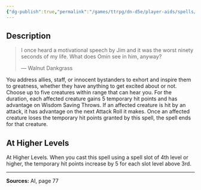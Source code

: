 ```yaml
---
{"dg-publish":true,"permalink":"/games/ttrpg/dn-d5e/player-aids/spells/level-3/motivational-speech/","tags":["TTRPG/DND/5e","verbal","Spell"],"noteIcon":""}
---
```



## Description
> I once heard a motivational speech by Jim and it was the worst ninety seconds of my life.
> What does Omin see in him, anyway?
> 
> &mdash; Walnut Dankgrass

You address allies, staff, or innocent bystanders to exhort and inspire them to greatness, whether they have anything to get excited about or not.
Choose up to five creatures within range that can hear you.
For the duration, each affected creature gains 5 temporary hit points and has advantage on Wisdom Saving Throws.
If an affected creature is hit by an attack, it has advantage on the next Attack Roll it makes.
Once an affected creature loses the temporary hit points granted by this spell, the spell ends for that creature.

## At Higher Levels
At Higher Levels.
When you cast this spell using a spell slot of 4th level or higher, the temporary hit points increase by 5 for each slot level above 3rd.

---

**Sources:** AI, page 77

